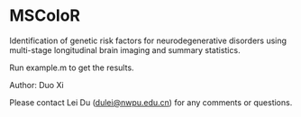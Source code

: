 # MSColoR

Identification of genetic risk factors for neurodegenerative disorders using multi-stage longitudinal brain imaging and summary statistics.

Run example.m to get the results.

Author: Duo Xi

Please contact Lei Du (dulei@nwpu.edu.cn) for any comments or questions.

